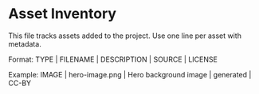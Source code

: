 # Asset Inventory

This file tracks assets added to the project. Use one line per asset with metadata.

Format: TYPE | FILENAME | DESCRIPTION | SOURCE | LICENSE

Example:
IMAGE | hero-image.png | Hero background image | generated | CC-BY
